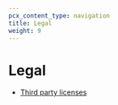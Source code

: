 ```yaml
---
pcx_content_type: navigation
title: Legal
weight: 9
---
```


# Legal

* [Third party licenses](/magic-wan/legal/3rdparty/)